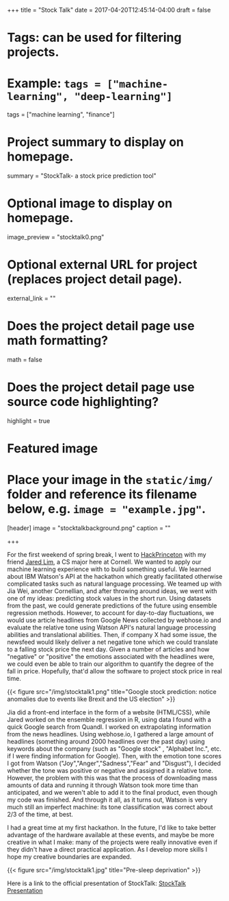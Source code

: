 +++
title = "Stock Talk"
date = 2017-04-20T12:45:14-04:00
draft = false

# Tags: can be used for filtering projects.
# Example: `tags = ["machine-learning", "deep-learning"]`
tags = ["machine learning", "finance"]

# Project summary to display on homepage.
summary = "StockTalk- a stock price prediction tool"

# Optional image to display on homepage.
image_preview = "stocktalk0.png"

# Optional external URL for project (replaces project detail page).
external_link = ""

# Does the project detail page use math formatting?
math = false

# Does the project detail page use source code highlighting?
highlight = true

# Featured image
# Place your image in the `static/img/` folder and reference its filename below, e.g. `image = "example.jpg"`.
[header]
image = "stocktalkbackground.png"
caption = ""

+++





For the first weekend of spring break, I went to [HackPrinceton](https://hackprinceton-spr17.devpost.com/) with my friend [Jared Lim](https://junyounglim.github.io/), a CS major here at Cornell. We wanted to apply our machine learning experience with to build something useful. We learned about IBM Watson's API at the hackathon which greatly facilitated otherwise complicated tasks such as natural language processing. We teamed up with Jia Wei, another Cornellian, and after throwing around ideas, we went with one of my ideas: predicting stock values in the short run. Using datasets from the past, we could generate predictions of the future using ensemble regression methods. However, to account for day-to-day fluctuations, we would use article headlines from Google News collected by webhose.io and evaluate the relative tone using Watson API's natural language processing abilities and translational abilities. Then, if company X had some issue, the newsfeed would likely deliver a net negative tone which we could translate to a falling stock price the next day. Given a number of articles and how "negative" or "positive" the emotions associated with the headlines were, we could even be able to train our algorithm to quantify the degree of the fall in price. Hopefully, that'd allow the software to project stock price in real time.



{{< figure src="/img/stocktalk1.png" title="Google stock prediction: notice anomalies due to events like Brexit and the US election" >}}


Jia did a front-end interface in the form of a website (HTML/CSS), while Jared worked on the ensemble regression in R, using data I found with a quick Google search from Quandl. I worked on extrapolating information from the news headlines. Using webhose.io, I gathered a large amount of headlines (something around 2000 headlines over the past day) using keywords about the company (such as "Google stock" , "Alphabet Inc.", etc. if I were finding information for Google). Then, with the emotion tone scores I got from Watson ("Joy","Anger","Sadness","Fear" and "Disgust"), I decided whether the tone was positive or negative and assigned it a relative tone. However, the problem with this was that the process of downloading mass amounts of data and running it through Watson took more time than anticipated, and we weren't able to add it to the final product, even though my code was finished. And through it all, as it turns out, Watson is very much still an imperfect machine: its tone classification was correct about 2/3 of the time, at best.




I had a great time at my first hackathon. In the future, I'd like to take better advantage of the hardware available at these events, and maybe be more creative in what I make: many of the projects were really innovative even if they didn't have a direct practical application. As I develop more skills I hope my creative boundaries are expanded.



{{< figure src="/img/stocktalk1.jpg" title="Pre-sleep deprivation" >}}



Here is a link to the official presentation of StockTalk: [StockTalk Presentation](https://docs.google.com/presentation/d/1ep7lnJO294NMqC5iRwh0nOdNvWSJR8Q5zst0-LN90Uw/edit#slide=id.p)

